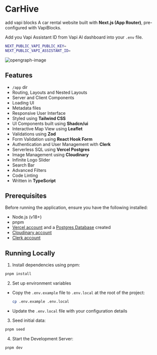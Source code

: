 # CarHive
add vapi blocks
A car rental website built with **Next.js (App Router)**, pre-configured with VapiBlocks.

Add you Vapi Assistant ID from Vapi AI dashboard into your `.env` file. 
```bash
NEXT_PUBLIC_VAPI_PUBLIC_KEY=
NEXT_PUBLIC_VAPI_ASSISTANT_ID=
```

![opengraph-image](https://github.com/eduamdev/car-rental-react/assets/35645733/f6c831fc-3992-4972-9c31-2c2964a55b56)

## Features

- `/app` dir
- Routing, Layouts and Nested Layouts
- Server and Client Components
- Loading UI
- Metadata files
- Responsive User Interface
- Styled using **Tailwind CSS**
- UI Components built using **Shadcn/ui**
- Interactive Map View using **Leaflet**
- Validations using **Zod**
- Form Validation using **React Hook Form**
- Authentication and User Management with **Clerk**
- Serverless SQL using **Vercel Postgres**
- Image Management using **Cloudinary**
- Infinite Logo Slider
- Search Bar
- Advanced Filters
- Code Linting
- Written in **TypeScript**

## Prerequisites

Before running the application, ensure you have the following installed:

- Node.js (v18+)
- pnpm
- [Vercel account](https://vercel.com/) and a [Postgres Database](https://vercel.com/docs/storage/vercel-postgres) created
- [Cloudinary account](https://cloudinary.com/)
- [Clerk account](https://clerk.com/)

## Running Locally

1. Install dependencies using pnpm:

```bash
pnpm install
```

2. Set up environment variables

- Copy the `.env.example` file to `.env.local` at the root of the project:

  ```bash
  cp .env.example .env.local
  ```

- Update the `.env.local` file with your configuration details

3. Seed initial data:

```bash
pnpm seed
```

4. Start the Development Server:

```bash
pnpm dev
```

